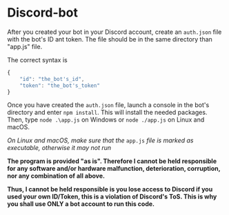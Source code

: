 # Discord-bot
After you created your bot in your Discord account, create an `auth.json` file with the bot's ID ant token. The file should be in the same directory than "app.js" file.

The correct syntax is
```javascript
{
    "id": "the_bot's_id",
    "token": "the_bot's_token"
}
```

Once you have created the `auth.json` file, launch a console in the bot's directory and enter `npm install`. This will install the needed packages. Then, type `node .\app.js` on Windows or `node ./app.js` on Linux and macOS.

*On Linux and macOS, make sure that the* `app.js` *file is marked as executable, otherwise it may not run*

**The program is provided "as is". Therefore I cannot be held responsible for any software and/or hardware malfunction, deterioration, corruption, nor any combination of all above.**

**Thus, I cannot be held responsible is you lose access to Discord if you used your own ID/Token, this is a violation of Discord's ToS. This is why you shall use ONLY a bot account to run this code.**
